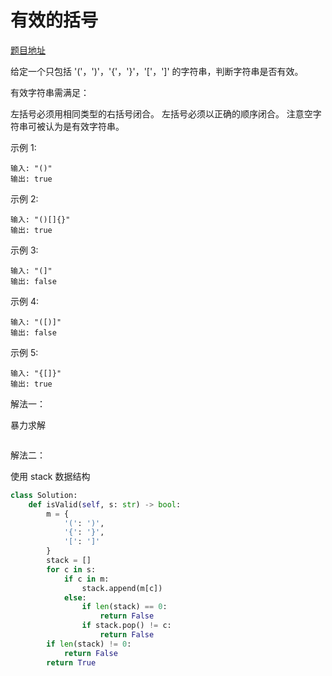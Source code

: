 
# 有效的括号

[题目地址](https://leetcode-cn.com/problems/valid-parentheses/)

给定一个只包括 '('，')'，'{'，'}'，'['，']' 的字符串，判断字符串是否有效。

有效字符串需满足：

左括号必须用相同类型的右括号闭合。
左括号必须以正确的顺序闭合。
注意空字符串可被认为是有效字符串。

示例 1:

```
输入: "()"
输出: true
```

示例 2:

```
输入: "()[]{}"
输出: true
```

示例 3:

```
输入: "(]"
输出: false
```

示例 4:

```
输入: "([)]"
输出: false
```

示例 5:

```
输入: "{[]}"
输出: true
```

解法一：

暴力求解
```go

```


解法二：

使用 stack 数据结构

```python
class Solution:
    def isValid(self, s: str) -> bool:
        m = {
            '(': ')', 
            '{': '}', 
            '[': ']'
        }
        stack = []
        for c in s:
            if c in m:
                stack.append(m[c])
            else:
                if len(stack) == 0:
                    return False
                if stack.pop() != c:
                    return False
        if len(stack) != 0:
            return False
        return True      
```